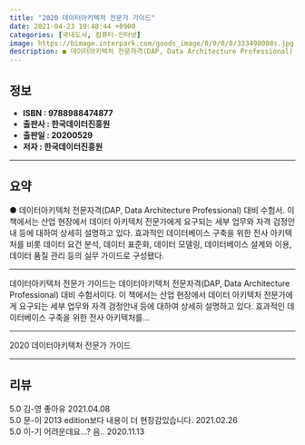 ```yaml
---
title: "2020 데이터아키텍처 전문가 가이드"
date: 2021-04-23 19:48:44 +0900
categories: [국내도서, 컴퓨터-인터넷]
image: https://bimage.interpark.com/goods_image/8/0/0/8/333498008s.jpg
description: ● 데이터아키텍처 전문자격(DAP, Data Architecture Professional) 대비 수험서. 이 책에서는 산업 현장에서 데이터 아키텍처 전문가에게 요구되는 세부 업무와 자격 검정안내 등에 대하여 상세히 설명하고 있다. 효과적인 데이터베이스 구축을 위한 전사 아키텍처를 비
---
```


## **정보**

- **ISBN : 9788988474877**
- **출판사 : 한국데이터진흥원**
- **출판일 : 20200529**
- **저자 : 한국데이터진흥원**

------



## **요약**

●  데이터아키텍처 전문자격(DAP, Data Architecture Professional) 대비 수험서. 이 책에서는 산업 현장에서 데이터 아키텍처 전문가에게 요구되는 세부 업무와 자격 검정안내 등에 대하여 상세히 설명하고 있다. 효과적인 데이터베이스 구축을 위한 전사 아키텍처를 비롯  데이터 요건 분석, 데이터 표준화, 데이터 모델링, 데이터베이스 설계와 이용, 데이터 품질 관리 등의 실무 가이드로 구성됐다.

------

데이터아키텍처 전문가 가이드는 데이터아키텍처 전문자격(DAP, Data Architecture Professional) 대비 수험서이다. 이 책에서는 산업 현장에서 데이터 아키텍처 전문가에게 요구되는 세부 업무와 자격 검정안내 등에 대하여 상세히 설명하고 있다. 효과적인 데이터베이스 구축을 위한 전사 아키텍처를... 

------


2020 데이터아키텍처 전문가 가이드 

------


## **리뷰** 

5.0 김-영 좋아유  2021.04.08 <br/>5.0 문-이 2013 edition보다 내용이 더 현장감있습니다. 2021.02.26 <br/>5.0 이-기 어려운데요...? 음.. 2020.11.13 <br/>